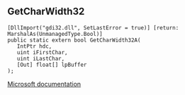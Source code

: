 ## GetCharWidth32

```
[DllImport("gdi32.dll", SetLastError = true)] [return: MarshalAs(UnmanagedType.Bool)]
public static extern bool GetCharWidth32A(
   IntPtr hdc,
   uint iFirstChar,
   uint iLastChar,
   [Out] float[] lpBuffer
);
```

[Microsoft documentation](https://docs.microsoft.com/en-us/windows/win32/api/wingdi/nf-wingdi-getcharwidth32a)
